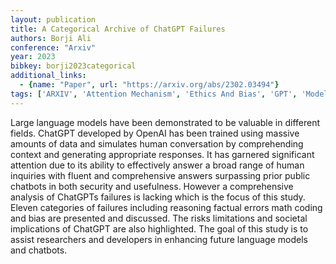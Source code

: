 ```yaml
---
layout: publication
title: A Categorical Archive of ChatGPT Failures
authors: Borji Ali
conference: "Arxiv"
year: 2023
bibkey: borji2023categorical
additional_links:
  - {name: "Paper", url: "https://arxiv.org/abs/2302.03494"}
tags: ['ARXIV', 'Attention Mechanism', 'Ethics And Bias', 'GPT', 'Model Architecture', 'Security']
---
```

Large language models have been demonstrated to be valuable in different fields. ChatGPT developed by OpenAI has been trained using massive amounts of data and simulates human conversation by comprehending context and generating appropriate responses. It has garnered significant attention due to its ability to effectively answer a broad range of human inquiries with fluent and comprehensive answers surpassing prior public chatbots in both security and usefulness. However a comprehensive analysis of ChatGPTs failures is lacking which is the focus of this study. Eleven categories of failures including reasoning factual errors math coding and bias are presented and discussed. The risks limitations and societal implications of ChatGPT are also highlighted. The goal of this study is to assist researchers and developers in enhancing future language models and chatbots.
